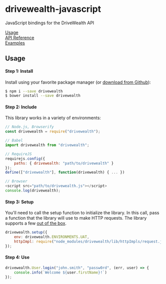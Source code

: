# drivewealth-javascript

JavaScript bindings for the DriveWealth API

[Usage](#usage)  
[API Reference](#)  
[Examples](https://github.com/DriveWealth/drivewealth-javascript/tree/master/examples)

## Usage

#### Step 1: Install

Install using your favorite package manager (or [download from Github](https://github.com/DriveWealth/drivewealth-javascript/tree/master/lib)):

```bash
$ npm i --save drivewealth
$ bower install --save drivewealth
```

#### Step 2: Include

This library works in a variety of environments:

```javascript
// Node.js, Browserify
const drivewealth = require("drivewealth");

// Babel
import drivewealth from "drivewealth";

// RequireJS
requirejs.config({
    paths: { drivewealth: "path/to/drivewealth" }
});
define(["drivewealth"], function(drivewealth) { ... })

// Browser
<script src="path/to/drivewealth.js"></script>
console.log(drivewealth);
```

#### Step 3: Setup

You'll need to call the setup function to initialize the library. In this call, pass a function that the library will use to make HTTP requests. The library supports a few [out of the box](https://github.com/DriveWealth/drivewealth-javascript/wiki/HTTP-Implementations).

```javascript
drivewealth.setup({
    env: drivewealth.ENVIRONMENTS.UAT,
    httpImpl: require("node_modules/drivewealth/lib/httpImpls/request.js")
});
```

#### Step 4: Use

```javascript
drivewealth.User.login("john.smith", "passw0rd", (err, user) => {
    console.info(`Welcome ${user.firstName}!`)
});
```

